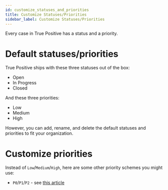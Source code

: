 ```yaml
---
id: customize_statuses_and_priorities
title: Customize Statuses/Priorities
sidebar_label: Customize Statuses/Priorities
---
```


Every case in True Positive has a status and a priority.

# Default statuses/priorities

True Positive ships with these three statuses out of the box:

- Open
- In Progress
- Closed

And these three priorities:

- Low
- Medium
- High

However, you can add, rename, and delete the default statuses and priorities to fit
your organization.

# Customize priorities

Instead of `Low`/`Medium`/`High`, here are some other priority schemes you might use:

- `P0`/`P1`/`P2` - see [this article](https://www.bluelabellabs.com/blog/a-primer-on-prioritization/)
